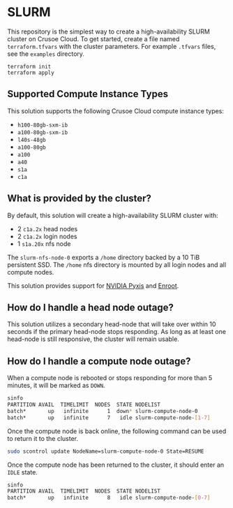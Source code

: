 # SLURM
This repository is the simplest way to create a high-availability SLURM cluster on Crusoe Cloud. To get started, create a file named `terraform.tfvars` with the cluster parameters. For example `.tfvars` files, see the `examples` directory.
```
terraform init
terraform apply
```

## Supported Compute Instance Types
This solution supports the following Crusoe Cloud compute instance types:
* `h100-80gb-sxm-ib`
* `a100-80gb-sxm-ib`
* `l40s-48gb`
* `a100-80gb`
* `a100`
* `a40`
* `s1a`
* `c1a`

## What is provided by the cluster?
By default, this solution will create a high-availability SLURM cluster with:
* 2 `c1a.2x` head nodes
* 2 `c1a.2x` login nodes
* 1 `s1a.20x` nfs node

The `slurm-nfs-node-0` exports a `/home` directory backed by a 10 TiB persistent SSD. The `/home` nfs directory is mounted by all login nodes and all compute nodes.

This solution provides support for [NVIDIA Pyxis](https://github.com/NVIDIA/pyxis) and [Enroot](https://github.com/nvidia/enroot).

## How do I handle a head node outage?
This solution utilizes a secondary head-node that will take over within 10 seconds if the primary head-node stops responding. As long as at least one head-node is still responsive, the cluster will remain usable.

## How do I handle a compute node outage?
When a compute node is rebooted or stops responding for more than 5 minutes, it will be marked as `DOWN`.

```bash
sinfo
PARTITION AVAIL  TIMELIMIT  NODES  STATE NODELIST
batch*       up   infinite      1  down* slurm-compute-node-0
batch*       up   infinite      7   idle slurm-compute-node-[1-7]
```

Once the compute node is back online, the following command can be used to return it to the cluster.
```bash
sudo scontrol update NodeName=slurm-compute-node-0 State=RESUME
```

Once the compute node has been returned to the cluster, it should enter an `IDLE` state.
```bash
sinfo
PARTITION AVAIL  TIMELIMIT  NODES  STATE NODELIST
batch*       up   infinite      8   idle slurm-compute-node-[0-7]
```
